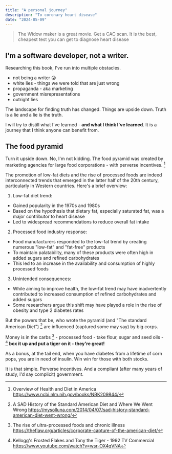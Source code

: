 ```yaml
---
title: "A personal journey"
description: "To coronary heart disease"
date: "2024-05-09"
---
```

  > The Widow maker is a great movie. Get a CAC scan. It is the best, cheapest test you can get to diagnose heart disease

<!-- ## I Have Not Always Been a Caveman

After difficulties at work and various illnesses (gout) I had a heart test called a catheterization. They use a thin flexible tube that is inserted into the femoral artery in the groin - and up into your heart. Ultimately I had 90% blockage in the main artery (the widow maker [^1]). I was told heart surgery was 
my only option. -->


<!--
I'm a veteran - and the surgery was done at the VA. The care I received was way beyond expectations. But there were some complications. The surgery lasted 8 hours instead of 4. A quad bypass was scheduled but only a triple was completed. I learned years later that I defibbed (died) on the table. Afterwards I had a few issues, like kidney disfunction. All in all, I'm grateful. -->



## I'm a software developer, not a writer.

Researching this book, I've run into multiple obstacles.

- not being a writer 😛
- white lies - things we were told that are just wrong
- propaganda - aka marketing
- government misrepresentations
- outright lies


The landscape for finding truth has changed. Things are upside down. Truth is a lie and a lie is the truth. 

I will try to distill what I've learned - **and what I think I've learned**. It is a journey  that I think anyone can benefit from. 

## The food pyramid 

Turn it upside down. No, I'm not kidding. The food pyramid was created by marketing agencies for large food corporations - with perverse incentives. [^2]

The promotion of low-fat diets and the rise of processed foods are indeed interconnected trends that emerged in the latter half of the 20th century, particularly in Western countries. Here's a brief overview:

1. Low-fat diet trend:
- Gained popularity in the 1970s and 1980s
- Based on the hypothesis that dietary fat, especially saturated fat, was a major contributor to heart disease
- Led to widespread recommendations to reduce overall fat intake

2. Processed food industry response:
- Food manufacturers responded to the low-fat trend by creating numerous "low-fat" and "fat-free" products
- To maintain palatability, many of these products were often high in added sugars and refined carbohydrates
- This led to an increase in the availability and consumption of highly processed foods

3. Unintended consequences:
- While aiming to improve health, the low-fat trend may have inadvertently contributed to increased consumption of refined carbohydrates and added sugars
- Some researchers argue this shift may have played a role in the rise of obesity and type 2 diabetes rates


But the powers that be, who wrote the pyramid (and "The standard American Diet") [^3] are influenced (captured some may say) by big corps. 

Money is in the carbs [^4] - processed food - take flour, sugar and seed oils - [^5] **box it up and put a tiger on it - they're great!**

As a bonus, at the tail end, when you have diabetes from a lifetime of corn pops, you are in need of insulin. Win win for those with both stocks.

It is that simple. Perverse incentives. And a compliant (after many years of study, I'd say complicit) government.


[^1]: The Widowmaker - it could save your life  (https://www.youtube.com/watch?v=NSPcuGjstN4)


[^2]: Overview of Health and Diet in America https://www.ncbi.nlm.nih.gov/books/NBK209844/

[^3]: A SAD History of the Standard American Diet and Where We Went Wrong https://mysolluna.com/2014/04/07/sad-history-standard-american-diet-went-wrong/


[^4]:  The rise of ultra-processed foods and chronic illness https://theflaw.org/articles/corporate-capture-of-the-american-diet/


[^5]: Kellogg's Frosted Flakes and Tony the Tiger - 1992 TV Commercial https://www.youtube.com/watch?v=wsr-OX4qVNA



